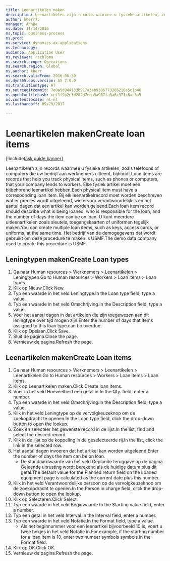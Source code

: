 ```yaml
--- 
title: Leenartikelen maken
description: Leenartikelen zijn records waarmee u fysieke artikelen, zoals telefoons of computers die uw bedrijf aan werknemers uitleent, bijhoudt.
author: kherr75
manager: AnnBe
ms.date: 11/14/2016
ms.topic: business-process
ms.prod: 
ms.service: dynamics-ax-applications
ms.technology: 
audience: Application User
ms.reviewer: rschloma
ms.search.scope: Operations
ms.search.region: Global
ms.author: kherr
ms.search.validFrom: 2016-06-30
ms.dyn365.ops.version: AX 7.0.0
ms.translationtype: HT
ms.sourcegitcommit: 7e0a5d044133b917a3eb9386773205218e5c1b40
ms.openlocfilehash: cef1f9b2e3d202d7eea3a967fa8a6c371c6ac3a5
ms.contentlocale: nl-nl
ms.lasthandoff: 09/29/2017

---
```

# <a name="create-loan-items"></a><span data-ttu-id="40a47-103">Leenartikelen maken</span><span class="sxs-lookup"><span data-stu-id="40a47-103">Create loan items</span></span>

[!include[task guide banner](../../includes/task-guide-banner.md)]

<span data-ttu-id="40a47-104">Leenartikelen zijn records waarmee u fysieke artikelen, zoals telefoons of computers die uw bedrijf aan werknemers uitleent, bijhoudt.</span><span class="sxs-lookup"><span data-stu-id="40a47-104">Loan items are records that help you track physical items, such as phones or computers, that your company lends to workers.</span></span> <span data-ttu-id="40a47-105">Elke fysiek artikel moet een bijbehorend leenartikel hebben.</span><span class="sxs-lookup"><span data-stu-id="40a47-105">Each physical item must have a corresponding loan item.</span></span> <span data-ttu-id="40a47-106">Bij elk leenartikelrecord moet worden beschreven wat er precies wordt uitgeleend, wie ervoor verantwoordelijk is en het aantal dagen dat een artikel kan worden geleend.</span><span class="sxs-lookup"><span data-stu-id="40a47-106">Each loan item record should describe what is being loaned, who is responsible for the loan, and the number of days the item can be on loan.</span></span> <span data-ttu-id="40a47-107">U kunt meerdere uitleenartikelen zoals sleutels, toegangskaarten of uniformen tegelijk maken.</span><span class="sxs-lookup"><span data-stu-id="40a47-107">You can create multiple loan items, such as keys, access cards, or uniforms, at the same time.</span></span> <span data-ttu-id="40a47-108">Het bedrijf van de demogegevens dat wordt gebruikt om deze procedure te maken is USMF.</span><span class="sxs-lookup"><span data-stu-id="40a47-108">The demo data company used to create this procedure is USMF.</span></span>


## <a name="create-loan-types"></a><span data-ttu-id="40a47-109">Leningtypen maken</span><span class="sxs-lookup"><span data-stu-id="40a47-109">Create Loan types</span></span>
1. <span data-ttu-id="40a47-110">Ga naar Human resources > Werknemers > Leenartikelen > Leningtypen.</span><span class="sxs-lookup"><span data-stu-id="40a47-110">Go to Human resources > Workers > Loan items > Loan types.</span></span>
2. <span data-ttu-id="40a47-111">Klik op Nieuw.</span><span class="sxs-lookup"><span data-stu-id="40a47-111">Click New.</span></span>
3. <span data-ttu-id="40a47-112">Typ een waarde in het veld Leningtype.</span><span class="sxs-lookup"><span data-stu-id="40a47-112">In the Loan type field, type a value.</span></span>
4. <span data-ttu-id="40a47-113">Typ een waarde in het veld Omschrijving.</span><span class="sxs-lookup"><span data-stu-id="40a47-113">In the Description field, type a value.</span></span>
5. <span data-ttu-id="40a47-114">Voer het aantal dagen in dat artikelen die zijn toegewezen aan dit leningtype over tijd mogen zijn.</span><span class="sxs-lookup"><span data-stu-id="40a47-114">Enter the number of days that items assigned to this loan type can be overdue.</span></span> 
6. <span data-ttu-id="40a47-115">Klik op Opslaan.</span><span class="sxs-lookup"><span data-stu-id="40a47-115">Click Save.</span></span>
7. <span data-ttu-id="40a47-116">Sluit de pagina.</span><span class="sxs-lookup"><span data-stu-id="40a47-116">Close the page.</span></span>
8. <span data-ttu-id="40a47-117">Vernieuw de pagina.</span><span class="sxs-lookup"><span data-stu-id="40a47-117">Refresh the page.</span></span>

## <a name="create-loan-items"></a><span data-ttu-id="40a47-118">Leenartikelen maken</span><span class="sxs-lookup"><span data-stu-id="40a47-118">Create Loan items</span></span>
1. <span data-ttu-id="40a47-119">Ga naar Human resources > Werknemers > Leenartikelen > Leenartikelen.</span><span class="sxs-lookup"><span data-stu-id="40a47-119">Go to Human resources > Workers > Loan items > Loan items.</span></span>
2. <span data-ttu-id="40a47-120">Klik op Leenartikelen maken.</span><span class="sxs-lookup"><span data-stu-id="40a47-120">Click Create loan items.</span></span>
3. <span data-ttu-id="40a47-121">Voer in het veld Hoeveelheid een getal in.</span><span class="sxs-lookup"><span data-stu-id="40a47-121">In the Qty. field, enter a number.</span></span>
4. <span data-ttu-id="40a47-122">Typ een waarde in het veld Omschrijving.</span><span class="sxs-lookup"><span data-stu-id="40a47-122">In the Description field, type a value.</span></span>
5. <span data-ttu-id="40a47-123">Klik in het veld Leningtype op de vervolgkeuzeknop om de zoekopdracht te openen.</span><span class="sxs-lookup"><span data-stu-id="40a47-123">In the Loan type field, click the drop-down button to open the lookup.</span></span>
6. <span data-ttu-id="40a47-124">Zoek en selecteer het gewenste record in de lijst.</span><span class="sxs-lookup"><span data-stu-id="40a47-124">In the list, find and select the desired record.</span></span>
7. <span data-ttu-id="40a47-125">Klik in de lijst op de koppeling in de geselecteerde rij.</span><span class="sxs-lookup"><span data-stu-id="40a47-125">In the list, click the link in the selected row.</span></span>
8. <span data-ttu-id="40a47-126">Het aantal dagen invoeren dat het artikel kan worden uitgeleend.</span><span class="sxs-lookup"><span data-stu-id="40a47-126">Enter the number of days the item can be on loan.</span></span>
    * <span data-ttu-id="40a47-127">De standaardwaarde van het veld Geplande teruggave op de pagina Geleende uitrusting wordt berekend als de huidige datum plus dit getal.</span><span class="sxs-lookup"><span data-stu-id="40a47-127">The default value for the Planned return field on the Loaned equipment page is calculated as the current date plus this number.</span></span>  
9. <span data-ttu-id="40a47-128">Klik in het veld Verantwoordelijke persoon op de vervolgkeuzeknop om de zoekopdracht te openen.</span><span class="sxs-lookup"><span data-stu-id="40a47-128">In the Person in charge field, click the drop-down button to open the lookup.</span></span>
10. <span data-ttu-id="40a47-129">Klik op Selecteren.</span><span class="sxs-lookup"><span data-stu-id="40a47-129">Click Select.</span></span>
11. <span data-ttu-id="40a47-130">Typ een waarde in het veld Beginwaarde.</span><span class="sxs-lookup"><span data-stu-id="40a47-130">In the Starting value field, enter a number.</span></span>
12. <span data-ttu-id="40a47-131">Typ een getal in het veld Interval.</span><span class="sxs-lookup"><span data-stu-id="40a47-131">In the Interval field, enter a number.</span></span>
13. <span data-ttu-id="40a47-132">Typ een waarde in het veld Notatie.</span><span class="sxs-lookup"><span data-stu-id="40a47-132">In the Format field, type a value.</span></span>
    * <span data-ttu-id="40a47-133">Als het beginnummer voor een leenartikel bijvoorbeeld 10 is, voert u twee hekjes in het veld Notatie in.</span><span class="sxs-lookup"><span data-stu-id="40a47-133">For example, if the starting number for a loan item is 10, enter two number symbols symbols in the Format field.</span></span>  
14. <span data-ttu-id="40a47-134">Klik op OK.</span><span class="sxs-lookup"><span data-stu-id="40a47-134">Click OK.</span></span>
15. <span data-ttu-id="40a47-135">Vernieuw de pagina.</span><span class="sxs-lookup"><span data-stu-id="40a47-135">Refresh the page.</span></span>


